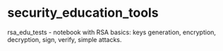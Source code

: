 # security_education_tools
rsa_edu_tests - notebook with RSA basics: keys generation, encryption, decryption, sign, verify, simple attacks.
